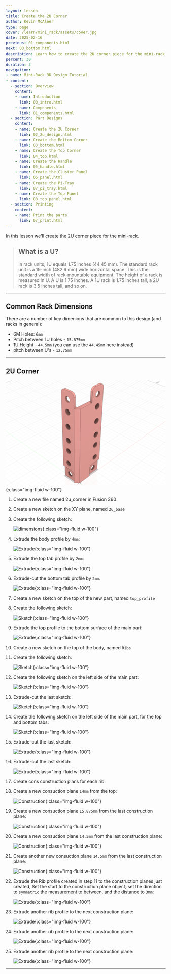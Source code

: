 ```yaml
---
layout: lesson
title: Create the 2U Corner
author: Kevin McAleer
type: page
cover: /learn/mini_rack/assets/cover.jpg
date: 2025-02-16
previous: 01_components.html
next: 03_bottom.html
description: Learn how to create the 2U corner piece for the mini-rack
percent: 30
duration: 3
navigation:
- name: Mini-Rack 3D Design Tutorial
- content:
  - section: Overview
    content:
    - name: Introduction
      link: 00_intro.html
    - name: Components
      link: 01_components.html
  - section: Part Designs
    content:
    - name: Create the 2U Corner
      link: 02_2u_design.html
    - name: Create the Bottom Corner
      link: 03_bottom.html
    - name: Create the Top Corner
      link: 04_top.html
    - name: Create the Handle
      link: 05_handle.html
    - name: Create the Cluster Panel
      link: 06_panel.html
    - name: Create the Pi-Tray
      link: 07_pi_tray.html
    - name: Create the Top Panel
      link: 08_top_panel.html
  - section: Printing
    content:
    - name: Print the parts
      link: 07_print.html
---
```



In this lesson we'll create the 2U corner piece for the mini-rack.

> ## What is a U?
>
> In rack units, 1U equals 1.75 inches (44.45 mm). The standard rack unit is a 19-inch (482.6 mm) wide horizontal space. This is the standard width of rack-mountable equipment. The height of a rack is measured in U. A U is 1.75 inches. A 1U rack is 1.75 inches tall, a 2U rack is 3.5 inches tall, and so on.

---

## Common Rack Dimensions

There are a number of key dimenions that are common to this design (and racks in general):

- 6M Holes: `6mm`
- Pitch between 1U holes - `15.875mm`
- 1U Height - `44.5mm` (you can use the `44.45mm` here instead)
- pitch between U's - `12.75mm`

---

## 2U Corner

![2u Design](assets/2u_design.png){:class="img-fluid w-100"}

1. Create a new file named 2u_corner in Fusion 360
1. Create a new sketch on the XY plane, named `2u_base`

1. Create the following sketch:

    ![dimensions](/learn/mini_rack/assets/2u_01_dims.png){:class="img-fluid w-100"}

1. Extrude the body profile by `4mm`:

    ![Extrude](/learn/mini_rack/assets/2u_02_extrude.png){:class="img-fluid w-100"}

1. Extrude the top tab profile by `2mm`:

    ![Extrude](/learn/mini_rack/assets/2u_03_extrude.png){:class="img-fluid w-100"}

1. Extrude-cut the bottom tab profile by `2mm`:

    ![Extrude](/learn/mini_rack/assets/2u_04_extrude.png){:class="img-fluid w-100"}

1. Create a new sketch on the top of the new part, named `top_profile`

1. Create the following sketch:

    ![Sketch](/learn/mini_rack/assets/2u_05_sketch.png){:class="img-fluid w-100"}

1. Extrude the top profile to the bottom surface of the main part:
    
    ![Extrude](/learn/mini_rack/assets/2u_06_extrude.png){:class="img-fluid w-100"}

1. Create a new sketch on the top of the body, named `Ribs`

1. Create the following sketch:

    ![Sketch](/learn/mini_rack/assets/2u_07_sketch.png){:class="img-fluid w-100"}

1. Create the following sketch on the left side of the main part:

    ![Sketch](/learn/mini_rack/assets/2u_08_sketch.png){:class="img-fluid w-100"}

1. Extrude-cut the last sketch:

    ![Sketch](/learn/mini_rack/assets/2u_09_extrude.png){:class="img-fluid w-100"}

1. Create the following sketch on the left side of the main part, for the top and bottom tabs:

    ![Sketch](/learn/mini_rack/assets/2u_10_sketch.png){:class="img-fluid w-100"}

1. Extrude-cut the last sketch:

    ![Extrude](/learn/mini_rack/assets/2u_11_extrude.png){:class="img-fluid w-100"}

1. Extrude-cut the last sketch:

    ![Extrude](/learn/mini_rack/assets/2u_12_extrude.png){:class="img-fluid w-100"}

1. Create cons construction plans for each rib:

1. Create a new consuction plane `14mm` from the top:

    ![Construction](/learn/mini_rack/assets/2u_13_construction.png){:class="img-fluid w-100"}

1. Create a new consuction plane `15.875mm` from the last construction plane:

    ![Construction](/learn/mini_rack/assets/2u_14_construction.png){:class="img-fluid w-100"}

1. Create a new consuction plane `14.5mm` from the last construction plane:

    ![Construction](/learn/mini_rack/assets/2u_15_construction.png){:class="img-fluid w-100"}

1. Create another new consuction plane `14.5mm` from the last construction plane:

    ![Construction](/learn/mini_rack/assets/2u_16_construction.png){:class="img-fluid w-100"}

1. Extrude the Rib profile created in step 11 to the construction planes just created, Set the start to the construction plane object, set the direction to `symmetric` the measurement to between, and the distance to `3mm`:

    ![Extrude](/learn/mini_rack/assets/2u_17_extrude.png){:class="img-fluid w-100"}

1. Extrude another rib profile to the next construction plane:

    ![Extrude](/learn/mini_rack/assets/2u_18_extrude.png){:class="img-fluid w-100"}

1. Extrude another rib profile to the next construction plane:

    ![Extrude](/learn/mini_rack/assets/2u_19_extrude.png){:class="img-fluid w-100"}

1. Extrude another rib profile to the next construction plane:

    ![Extrude](/learn/mini_rack/assets/2u_20_extrude.png){:class="img-fluid w-100"}

---
